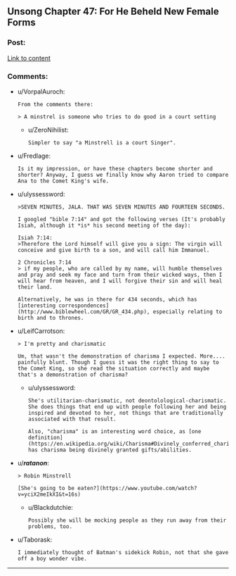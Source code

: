 ## Unsong Chapter 47: For He Beheld New Female Forms

### Post:

[Link to content](http://unsongbook.com/chapter-47-for-he-beheld-new-female-forms/)

### Comments:

- u/VorpalAuroch:
  ```
  From the comments there:

  > A minstrel is someone who tries to do good in a court setting
  ```

  - u/ZeroNihilist:
    ```
    Simpler to say "a Minstrell is a court Singer".
    ```

- u/Fredlage:
  ```
  Is it my impression, or have these chapters become shorter and shorter? Anyway, I guess we finally know why Aaron tried to compare Ana to the Comet King's wife.
  ```

- u/ulyssessword:
  ```
  >SEVEN MINUTES, JALA. THAT WAS SEVEN MINUTES AND FOURTEEN SECONDS. 

  I googled "bible 7:14" and got the following verses (It's probably Isiah, although it *is* his second meeting of the day):

  Isiah 7:14:
  >Therefore the Lord himself will give you a sign: The virgin will conceive and give birth to a son, and will call him Immanuel.

  2 Chronicles 7:14
  > if my people, who are called by my name, will humble themselves and pray and seek my face and turn from their wicked ways, then I will hear from heaven, and I will forgive their sin and will heal their land.

  Alternatively, he was in there for 434 seconds, which has [interesting correspondences](http://www.biblewheel.com/GR/GR_434.php), especially relating to birth and to thrones.
  ```

- u/LeifCarrotson:
  ```
  > I'm pretty and charismatic

  Um, that wasn't the demonstration of charisma I expected. More.... painfully blunt. Though I guess it was the right thing to say to the Comet King, so she read the situation correctly and maybe that's a demonstration of charisma?
  ```

  - u/ulyssessword:
    ```
    She's utilitarian-charismatic, not deontolological-charismatic.  She does things that end up with people following her and being inspired and devoted to her, not things that are traditionally associated with that result.

    Also, "charisma" is an interesting word choice, as [one definition](https://en.wikipedia.org/wiki/Charisma#Divinely_conferred_charisma) has charisma being divinely granted gifts/abilities.
    ```

- u/___ratanon___:
  ```
  > Robin Minstrell

  [She's going to be eaten?](https://www.youtube.com/watch?v=yciX2meIkXI&t=16s)
  ```

  - u/Blackdutchie:
    ```
    Possibly she will be mocking people as they run away from their problems, too.
    ```

- u/Taborask:
  ```
  I immediately thought of Batman's sidekick Robin, not that she gave off a boy wonder vibe.
  ```

---

